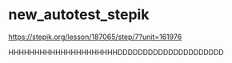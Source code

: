 # new_autotest_stepik

https://stepik.org/lesson/187065/step/7?unit=161976

HHHHHHHHHHHHHHHHHHHHHDDDDDDDDDDDDDDDDDDDDD
